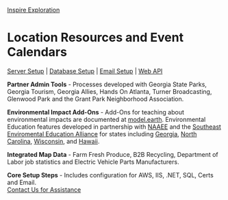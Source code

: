[Inspire Exploration](/inspire/)
# Location Resources and Event Calendars
<a href="#server">Server Setup</a> | <a href="#database">Database Setup</a> | <a href="#email">Email Setup</a> | <a href="#api">Web API</a><br>

**Partner Admin Tools** - Processes developed with Georgia State Parks, Georgia Tourism, Georgia Allies, Hands On Atlanta, Turner Broadcasting, Glenwood Park and the Grant Park Neighborhood Association.

**Environmental Impact Add-Ons** - Add-Ons for teaching about environmental impacts are documented at [model.earth](https://model.earth). Environmental Education features developed in partnership with [NAAEE](https://naaee.org) and the [Southeast Enviromental Education Alliance](http://www.southeastee.com/) for states including [Georgia](http://eeingeorgia.org/core/news/list.aspx), [North Carolina](http://web.eenorthcarolina.org/core/event/calendar.aspx), [Wisconsin](http://EEinWisconsin.org), and [Hawaii](http://heea.org/core/news/list.aspx).  

**Integrated Map Data** - Farm Fresh Produce, B2B Recycling, Department of Labor job statistics and Electric Vehicle Parts Manufacturers. 

**Core Setup Steps** - Includes configuration for AWS, IIS, .NET, SQL, Certs and Email.  
[Contact Us for Assistance](/inspire/contact/)  